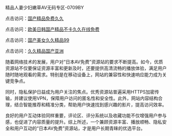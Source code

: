 精品人妻少妇嫩草AV无码专区-0709BY

点击访问：<a href="https://heiliao2dmwwy.pages.dev">国产精品免费久久</a>

点击访问：<a href="https://heiliaoll4qsx.pages.dev">欧美日韩国产精品不卡久久在线免费</a>

点击访问：<a href="https://heiliaowt0d7p.pages.dev">国产美女久久精品99</a>

点击访问：<a href="https://heiliaoow5kzm.pages.dev">久久精品国产亚洲</a>

随着网络技术的发展，用户对“日本AV免费”资源站的要求不断提高。如今，优质资源站不仅要保证资源丰富和更新及时，还要提供高清流畅的播放体验，满足用户随时随地观看的需求。特别是在移动设备上，网站的兼容性和快速响应能力成为关键竞争点。

同时，隐私保护日益成为用户关注的焦点。优秀资源站普遍采用HTTPS加密传输，并建议使用VPN，保障用户访问的匿名性和安全性。此外，网站内容结构合理，结合智能推荐和精准分类，帮助用户快速找到感兴趣的影片，提高访问效率。

良好的用户互动体验同样重要，评论区、评分系统以及收藏功能不仅增强用户参与感，也促进了内容质量的提升。综上所述，一个兼顾资源丰富、播放顺畅、隐私安全和用户互动的“日本AV免费”资源站，才是用户长期青睐的优选平台。

<span style="display:none;">[Canonical link]( https://github.com/7261/374688 ）</span>
